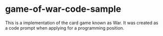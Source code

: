 # game-of-war-code-sample
This is a implementation of the card game known as War.  It was created as a code prompt when applying for a programming position.  
